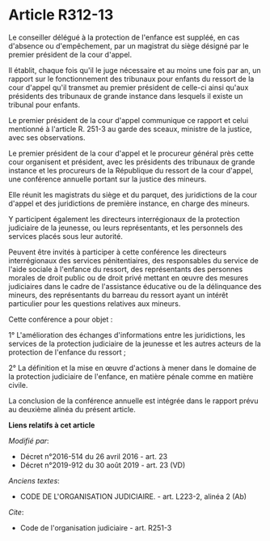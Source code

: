 # Article R312-13

Le conseiller délégué à la protection de l'enfance est suppléé, en cas d'absence ou d'empêchement, par un magistrat du siège
désigné par le premier président de la cour d'appel.

Il établit, chaque fois qu'il le juge nécessaire et au moins une fois par an, un rapport sur le fonctionnement des tribunaux
pour enfants du ressort de la cour d'appel qu'il transmet au premier président de celle-ci ainsi qu'aux présidents des
tribunaux de grande instance dans lesquels il existe un tribunal pour enfants.

Le premier président de la cour d'appel communique ce rapport et celui mentionné à l'article R. 251-3 au garde des sceaux,
ministre de la justice, avec ses observations.

Le premier président de la cour d'appel et le procureur général près cette cour organisent et président, avec les présidents
des tribunaux de grande instance et les procureurs de la République du ressort de la cour d'appel, une conférence annuelle
portant sur la justice des mineurs.

Elle réunit les magistrats du siège et du parquet, des juridictions de la cour d'appel et des juridictions de première
instance, en charge des mineurs.

Y participent également les directeurs interrégionaux de la protection judiciaire de la jeunesse, ou leurs représentants, et
les personnels des services placés sous leur autorité.

Peuvent être invités à participer à cette conférence les directeurs interrégionaux des services pénitentiaires, des
responsables du service de l'aide sociale à l'enfance du ressort, des représentants des personnes morales de droit public ou
de droit privé mettant en œuvre des mesures judiciaires dans le cadre de l'assistance éducative ou de la délinquance des
mineurs, des représentants du barreau du ressort ayant un intérêt particulier pour les questions relatives aux mineurs.

Cette conférence a pour objet :

1° L'amélioration des échanges d'informations entre les juridictions, les services de la protection judiciaire de la jeunesse
et les autres acteurs de la protection de l'enfance du ressort ;

2° La définition et la mise en œuvre d'actions à mener dans le domaine de la protection judiciaire de l'enfance, en matière
pénale comme en matière civile.

La conclusion de la conférence annuelle est intégrée dans le rapport prévu au deuxième alinéa du présent article.

**Liens relatifs à cet article**

_Modifié par_:

  - Décret n°2016-514 du 26 avril 2016 - art. 23
  - Décret n°2019-912 du 30 août 2019 - art. 23 (VD)

_Anciens textes_:

  - CODE DE L'ORGANISATION JUDICIAIRE. - art. L223-2, alinéa 2 (Ab)

_Cite_:

  - Code de l'organisation judiciaire - art. R251-3
